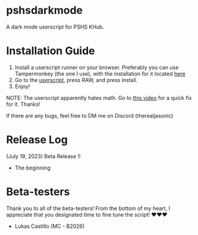 # pshsdarkmode
A dark mode userscript for PSHS KHub.


# Installation Guide

1. Install a userscript runner on your browser. Preferably you can use Tampermonkey (the one I use), with the installation for it located [here](https://www.tampermonkey.net/)
2. Go to the [userscript](https://github.com/JaSonic4PSHSMC/pshsdarkmode/blob/main/khubdarkmode.user.js), press RAW, and press install.
3. Enjoy!

NOTE: The userscript apparently hates math. Go to [this video](https://youtu.be/NsKCpd5a09Q) for a quick fix for it. Thanks!

If there are any bugs, feel free to DM me on Discord (therealjasonic)


# Release Log

(July 19, 2023) Beta Release 1:
- The beginning


# Beta-testers

Thank you to all of the beta-testers! From the bottom of my heart, I appreciate that you designated time to fine tune the script! ❤️❤️❤️
- Lukas Castillo (MC - B2026)
